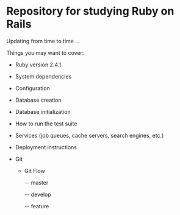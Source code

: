 # Repository for studying Ruby on Rails

Updating from time to time ...

Things you may want to cover:

* Ruby version
  2.4.1

* System dependencies

* Configuration

* Database creation

* Database initialization

* How to run the test suite

* Services (job queues, cache servers, search engines, etc.)

* Deployment instructions

* Git

  - Git Flow
  
    -- master

  	-- develop

	-- feature
